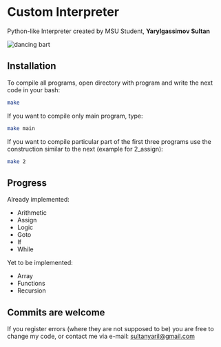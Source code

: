 # Custom Interpreter
Python-like Interpreter created by MSU Student, **Yarylgassimov Sultan**

![dancing bart](https://i.pinimg.com/originals/dd/1f/32/dd1f323f313cf721f8fd2a2857116059.gif)

## Installation

To compile all programs, open directory with program and write the next code in your bash:

```bash
make
```
If you want to compile only main program, type:
```bash
make main
```
If you want to compile particular part of the first three programs use the construction similar to the next (example for 2_assign):
```bash
make 2
```

## Progress

Already implemented:
* Arithmetic
* Assign
* Logic
* Goto
* If
* While

Yet to be implemented:
* Array
* Functions
* Recursion

## Commits are welcome
If you register errors (where they are not supposed to be) you are free to change my code, or contact me via e-mail: sultanyaril@gmail.com

